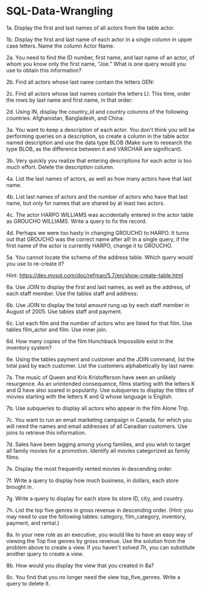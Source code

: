 # SQL-Data-Wrangling

1a. Display the first and last names of all actors from the table actor.  

1b. Display the first and last name of each actor in a single column in upper case letters. Name the column Actor Name. 

2a. You need to find the ID number, first name, and last name of an actor, of whom you know only the first name, "Joe." What is one query would you use to obtain this information?  

2b. Find all actors whose last name contain the letters GEN: 

2c. Find all actors whose last names contain the letters LI. This time, order the rows by last name and first name, in that order:  

2d. Using IN, display the country_id and country columns of the following countries: Afghanistan, Bangladesh, and China:  

3a. You want to keep a description of each actor. You don't think you will be performing queries on a description, so create a column in the table actor named description and use the data type BLOB (Make sure to research the type BLOB, as the difference between it and VARCHAR are significant).  

3b. Very quickly you realize that entering descriptions for each actor is too much effort. Delete the description column. 

4a. List the last names of actors, as well as how many actors have that last name.  

4b. List last names of actors and the number of actors who have that last name, but only for names that are shared by at least two actors.  

4c. The actor HARPO WILLIAMS was accidentally entered in the actor table as GROUCHO WILLIAMS. Write a query to fix the record. 

4d. Perhaps we were too hasty in changing GROUCHO to HARPO. It turns out that GROUCHO was the correct name after all! In a single query, if the first name of the actor is currently HARPO, change it to GROUCHO.  

5a. You cannot locate the schema of the address table. Which query would you use to re-create it?


Hint: https://dev.mysql.com/doc/refman/5.7/en/show-create-table.html



6a. Use JOIN to display the first and last names, as well as the address, of each staff member. Use the tables staff and address:  

6b. Use JOIN to display the total amount rung up by each staff member in August of 2005. Use tables staff and payment.  

6c. List each film and the number of actors who are listed for that film. Use tables film_actor and film. Use inner join.  

6d. How many copies of the film Hunchback Impossible exist in the inventory system?  

6e. Using the tables payment and customer and the JOIN command, list the total paid by each customer. List the customers alphabetically by last name:

7a. The music of Queen and Kris Kristofferson have seen an unlikely resurgence. As an unintended consequence, films starting with the letters K and Q have also soared in popularity. Use subqueries to display the titles of movies starting with the letters K and Q whose language is English.  

7b. Use subqueries to display all actors who appear in the film Alone Trip.  

7c. You want to run an email marketing campaign in Canada, for which you will need the names and email addresses of all Canadian customers. Use joins to retrieve this information.  

7d. Sales have been lagging among young families, and you wish to target all family movies for a promotion. Identify all movies categorized as family films.  

7e. Display the most frequently rented movies in descending order.  

7f. Write a query to display how much business, in dollars, each store brought in.  

7g. Write a query to display for each store its store ID, city, and country.  

7h. List the top five genres in gross revenue in descending order. (Hint: you may need to use the following tables: category, film_category, inventory, payment, and rental.)  

8a. In your new role as an executive, you would like to have an easy way of viewing the Top five genres by gross revenue. Use the solution from the problem above to create a view. If you haven't solved 7h, you can substitute another query to create a view.  

8b. How would you display the view that you created in 8a?  

8c. You find that you no longer need the view top_five_genres. Write a query to delete it.

